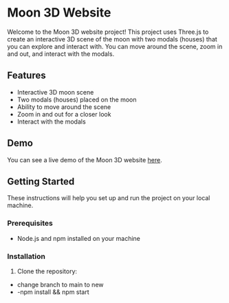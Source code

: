 # Moon 3D Website

Welcome to the Moon 3D website project! This project uses Three.js to create an interactive 3D scene of the moon with two modals (houses) that you can explore and interact with. You can move around the scene, zoom in and out, and interact with the modals.

## Features

- Interactive 3D moon scene
- Two modals (houses) placed on the moon
- Ability to move around the scene
- Zoom in and out for a closer look
- Interact with the modals

## Demo

You can see a live demo of the Moon 3D website [here](https://64f57a98b281280ed97d44a3--shimmering-druid-3113be.netlify.app/).



## Getting Started

These instructions will help you set up and run the project on your local machine.

### Prerequisites

- Node.js and npm installed on your machine

### Installation

1. Clone the repository:

- change branch to main to new
- -npm install && npm start
